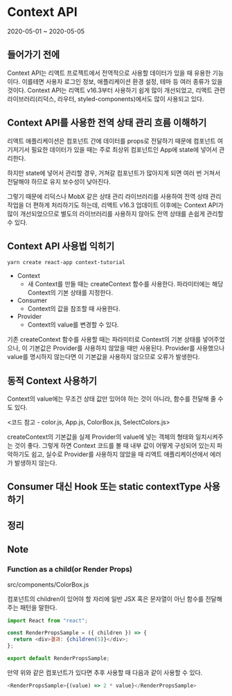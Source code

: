 # Context API

2020-05-01 ~ 2020-05-05

## 들어가기 전에

Context API는 리액트 프로젝트에서 전역적으로 사용할 데이터가 있을 때 유용한 기능이다. 이를테면 사용자 로그인 정보, 애플리케이션 환경 설정, 테마 등 여러 종류가 있을 것이다. Context API는 리액트 v16.3부터 사용하기 쉽게 많이 개선되었고, 리액트 관련 라이브러리(리덕스, 라우터, styled-components)에서도 많이 사용되고 있다.

## Context API를 사용한 전역 상태 관리 흐름 이해하기

리액트 애플리케이션은 컴포넌트 간에 데이터를 props로 전달하기 때문에 컴포넌트 여기저기서 필요한 데이터가 있을 때는 주로 최상위 컴포넌트인 App에 state에 넣어서 관리한다.

하지만 state에 넣어서 관리할 경우, 거쳐갈 컴포넌트가 많아지게 되면 여러 번 거쳐서 전달해야 하므로 유지 보수성이 낮아진다.

그렇기 때문에 리덕스나 MobX 같은 상태 관리 라이브러리를 사용하여 전역 상태 관리 작업을 더 편하게 처리하기도 하는데, 리액트 v16.3 업데이트 이후에는 Context API가 많이 개선되었으므로 별도의 라이브러리를 사용하지 않아도 전역 상태를 손쉽게 관리할 수 있다.

## Context API 사용법 익히기

```bash
yarn create react-app context-tutorial
```

- Context
  - 새 Context를 만들 때는 createContext 함수를 사용한다. 파라미터에는 해당 Context의 기본 상태를 지정한다.
- Consumer
  - Context의 값을 참조할 때 사용한다.
- Provider
  - Context의 value를 변경할 수 있다.

기존 createContext 함수를 사용할 때는 파라미터로 Context의 기본 상태를 넣어주었으나, 이 기본값은 Provider를 사용하지 않았을 때만 사용된다. Provider를 사용했으나 value를 명시하지 않는다면 이 기본값을 사용하지 않으므로 오류가 발생한다.

## 동적 Context 사용하기

Context의 value에는 무조건 상태 값만 있어야 하는 것이 아니라, 함수를 전달해 줄 수도 있다.

<코드 참고 - color.js, App.js, ColorBox.js, SelectColors.js>

createContext의 기본값을 실제 Provider의 value에 넣는 객체의 형태와 일치시켜주는 것이 좋다. 그렇게 하면 Context 코드를 볼 때 내부 값이 어떻게 구성되어 있는지 파악하기도 쉽고, 실수로 Provider를 사용하지 않았을 때 리액트 애플리케이션에서 에러가 발생하지 않는다.

## Consumer 대신 Hook 또는 static contextType 사용하기

## 정리

## Note

### Function as a child(or Render Props)

src/components/ColorBox.js

컴포넌트의 children이 있어야 할 자리에 일반 JSX 혹은 문자열이 아닌 함수를 전달해주는 패턴을 말한다.

```javascript
import React from "react";

const RenderPropsSample = ({ children }) => {
  return <div>결과: {children(5)}</div>;
};

export default RenderPropsSample;
```

만약 위와 같은 컴포넌트가 있다면 추후 사용할 때 다음과 같이 사용할 수 있다.

```javascript
<RenderPropsSample>{(value) => 2 * value}</RenderPropsSample>
```
